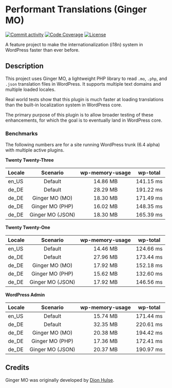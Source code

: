 # Performant Translations (Ginger MO)

[![Commit activity](https://img.shields.io/github/commit-activity/m/swissspidy/performant-translations)](https://github.com/swissspidy/performant-translations/pulse/monthly)
[![Code Coverage](https://codecov.io/gh/swissspidy/performant-translations/branch/main/graph/badge.svg)](https://codecov.io/gh/swissspidy/performant-translations)
[![License](https://img.shields.io/github/license/swissspidy/performant-translations)](https://github.com/swissspidy/performant-translations/blob/main/LICENSE)

A feature project to make the internationalization (i18n) system in WordPress faster than ever before.

## Description

This project uses Ginger MO, a lightweight PHP library to read `.mo`, `.php`, and `.json` translation files in WordPress.
It supports multiple text domains and multiple loaded locales.

Real world tests show that this plugin is much faster at loading translations than the built-in localization system in WordPress core.

The primary purpose of this plugin is to allow broader testing of these enhancements, for which the goal is to eventually land in WordPress core.

### Benchmarks

The following numbers are for a site running WordPress trunk (6.4 alpha) with multiple active plugins.

**Twenty Twenty-Three**

| Locale |     Scenario     | wp-memory-usage | wp-total  |
|:-------|:----------------:|:---------------:|:---------:|
| en_US  |     Default      |    14.86 MB     | 141.15 ms |
| de_DE  |     Default      |    28.29 MB     | 191.22 ms |
| de_DE  |  Ginger MO (MO)  |    18.30 MB     | 171.49 ms |
| de_DE  | Ginger MO (PHP)  |    16.02 MB     | 148.35 ms |
| de_DE  | Ginger MO (JSON) |    18.30 MB     | 165.39 ms |

**Twenty Twenty-One**

| Locale |     Scenario     | wp-memory-usage | wp-total  |
|:-------|:----------------:|:---------------:|:---------:|
| en_US  |     Default      |    14.46 MB     | 124.66 ms |
| de_DE  |     Default      |    27.96 MB     | 173.44 ms |
| de_DE  |  Ginger MO (MO)  |    17.92 MB     | 152.18 ms |
| de_DE  | Ginger MO (PHP)  |    15.62 MB     | 132.60 ms |
| de_DE  | Ginger MO (JSON) |    17.92 MB     | 146.56 ms |

**WordPress Admin**

| Locale |     Scenario     | wp-memory-usage | wp-total  |
|:-------|:----------------:|:---------------:|:---------:|
| en_US  |     Default      |    15.74 MB     | 171.44 ms |
| de_DE  |     Default      |    32.35 MB     | 220.61 ms |
| de_DE  |  Ginger MO (MO)  |    20.38 MB     | 194.42 ms |
| de_DE  | Ginger MO (PHP)  |    17.36 MB     | 172.41 ms |
| de_DE  | Ginger MO (JSON) |    20.37 MB     | 190.97 ms |

## Credits

Ginger MO was originally developed by [Dion Hulse](https://github.com/dd32/ginger-mo).
